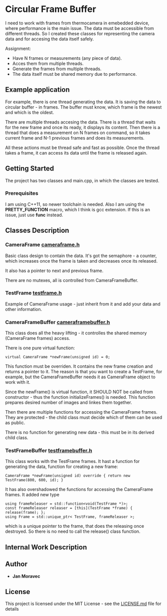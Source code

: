 # Circular Frame Buffer

I need to work with frames from thermocamera in emebedded device, where performance is the main issue. The data must be accessible from different threads. So I created these classes for representing the camera data and for accesing the data itself safely.

Assignment:
- Have N frames or measurements (any piece of data).
- Acces them from multiple threads.
- Generate the frames from multiple threads.
- The data itself must be shared memory due to performance.

## Example application

For example, there is one thread generating the data. It is saving the data to circular buffer - in frames. The buffer must know, which frame is the newest and which is the oldest.

There are multiple threads accesing the data. There is a thread that waits for the new frame and once its ready, it displays its content.
Then there is a thread that does a measurement on N frames on command, so it takes current frame and N-1 previous frames and does its measurements.

All these actions must be thread safe and fast as possible. Once the thread takes a frame, it can access its data until the frame is released again.

## Getting Started

The project has two classes and main.cpp, in which the classes are tested.

### Prerequisites

I am using C++11, so newer toolchain is needed. Also I am using the __PRETTY_FUNCTION__ macro, which I think is gcc extension. If this is an issue, just use __func__ instead.

## Classes Description

### CameraFrame [cameraframe.h](CameraFrame)

Basic class design to contain the data. It's got the semaphore - a counter, which increases once the frame is taken and decreases once its released.

It also has a pointer to next and previous frame.

There are no mutexes, all is controlled from CameraFrameBuffer.

### TestFrame [testframe.h](TestFrame)

Example of CameraFrame usage - just inherit from it and add your data and other information.

### CameraFrameBuffer [cameraframebuffer.h](CameraFrameBuffer)

This class does all the heavy lifting - it controlles the shared memory (CameraFrame frames) access.

There is one pure virtual function:
```
virtual CameraFrame *newFrame(unsigned id) = 0;
```
This function must be overriden. It contains the new frame creation and returns a pointer to it. The reason is that you want to create a TestFrame, for example, but the CameraFrameBuffer needs it as CameraFrame object to work with it.

Since the newFrame() is virtual function, it SHOULD NOT be called from constructor - thus the function initializeFrames() is needed. This function prepares desired number of images and linkes them together.

Then there are multiple functions for accessing the CameraFrame frames. They are protected - the child class must decide which of them can be used as public.

There is no function for generating new data - this must be in its derived child class.

### TestFrameBuffer [testframebuffer.h](TestFrameBuffer)

This class works with the TestFrame frames. It hast a function for generating the data, function for creating a new frame:
```
CameraFrame *newFrame(unsigned id) override { return new TestFrame(800, 600, id); }
```

It has also overshadowed the functions for accessing the CameraFrame frames. It added new type 
```
using frameReleaser = std::function<void(TestFrame *)>;
const frameReleaser releaser = [this](TestFrame *frame) { release(frame); };
using Frame = std::unique_ptr< TestFrame, frameReleaser >;
```

which is a unique pointer to the frame, that does the releasing once destroyed. So there is no need to call the release() class function.

## Internal Work Description



## Author

* **Jan Moravec**


## License

This project is licensed under the MIT License - see the [LICENSE.md](LICENSE.md) file for details
